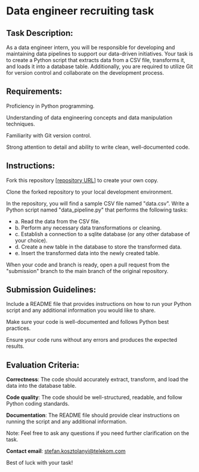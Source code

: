 # Data engineer recruiting task

## Task Description: 

As a data engineer intern, you will be responsible for developing and maintaining data pipelines to support our data-driven initiatives. Your task is to create a Python script that extracts data from a CSV file, transforms it, and loads it into a database table. Additionally, you are required to utilize Git for version control and collaborate on the development process.


## Requirements:
	
Proficiency in Python programming.
	
Understanding of data engineering concepts and data manipulation techniques.
	
Familiarity with Git version control.
	
Strong attention to detail and ability to write clean, well-documented code.


## Instructions:

Fork this repository [[repository URL](https://github.com/AIS-recruiting/engineer-intern)] to create your own copy.
	
Clone the forked repository to your local development environment.
	
In the repository, you will find a sample CSV file named "data.csv". Write a Python script named "data_pipeline.py" that performs the following tasks: 
- a. Read the data from the CSV file.
- b. Perform any necessary data transformations or cleaning.
- c. Establish a connection to a sqlite database (or any other database of your choice). 
- d. Create a new table in the database to store the transformed data. 
- e. Insert the transformed data into the newly created table.
	
When your code and branch is ready, open a pull request from the "submission" branch to the main branch of the original repository.


## Submission Guidelines:

Include a README file that provides instructions on how to run your Python script and any additional information you would like to share.
	
Make sure your code is well-documented and follows Python best practices.
	
Ensure your code runs without any errors and produces the expected results.


## Evaluation Criteria:

**Correctness**: The code should accurately extract, transform, and load the data into the database table.
	
**Code quality**: The code should be well-structured, readable, and follow Python coding standards.
		
**Documentation**: The README file should provide clear instructions on running the script and any additional information.



Note: Feel free to ask any questions if you need further clarification on the task.

**Contact email**: stefan.kosztolanyi@telekom.com

Best of luck with your task!
